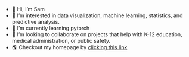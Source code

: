 - 👋 Hi, I’m Sam
- 👀 I’m interested in data visualization, machine learning, statistics, and predictive analysis. 
- 🌱 I’m currently learning pytorch 
- 💞️ I’m looking to collaborate on projects that help with K-12 education, medical administration, or public safety. 
- 🌎 Checkout my homepage by [clicking this link](https://samuelcooperlvnv.w3spaces.com)

<!---
russellscooper/russellscooper is a ✨ special ✨ repository because its `README.md` (this file) appears on your GitHub profile.
You can click the Preview link to take a look at your changes.
--->
